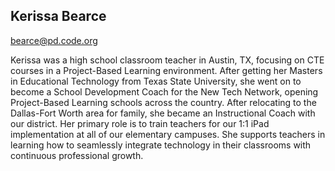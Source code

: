 ## Kerissa Bearce

[bearce@pd.code.org](mailto:bearce@pd.code.org)

Kerissa was a high school classroom teacher in Austin, TX, focusing on CTE courses in a Project-Based Learning environment. After getting her Masters in Educational Technology from Texas State University, she went on to become a School Development Coach for the New Tech Network, opening Project-Based Learning schools across the country. After relocating to the Dallas-Fort Worth area for family, she became an Instructional Coach with our district. Her primary role is to train teachers for our 1:1 iPad implementation at all of our elementary campuses. She supports teachers in learning how to seamlessly integrate technology in their classrooms with continuous professional growth. 
